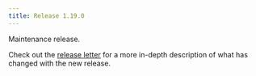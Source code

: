 ```yaml
---
title: Release 1.19.0
---
```


Maintenance release.

Check out the [release letter](/docs/releases/release-1.19.0/index.html) for a more in-depth description of what has changed with the new release.
